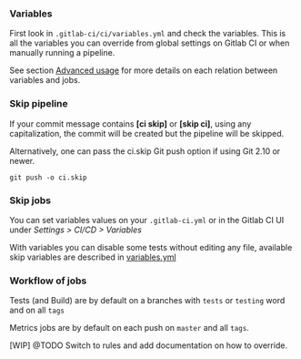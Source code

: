 ### Variables

First look in `.gitlab-ci/ci/variables.yml` and check the variables.
This is all the variables you can override from global settings on Gitlab CI or
when manually running a pipeline.

See section [Advanced usage](/advanced-usage/) for more details on each relation
between variables and jobs.

### Skip pipeline

If your commit message contains **[ci skip]** or **[skip ci]**, using any
capitalization, the commit will be created but the pipeline will be skipped.

Alternatively, one can pass the ci.skip Git push option if using Git 2.10 or newer.

`git push -o ci.skip`

### Skip jobs

You can set variables values on your `.gitlab-ci.yml` or in the Gitlab CI UI
under _Settings > CI/CD > Variables_

With variables you can disable some tests without editing any file, available
skip variables are described in [variables.yml](https://gitlab.com/mog33/gitlab-ci-drupal/-/blob/2.x-dev/.gitlab-ci/ci/variables.yml)

### Workflow of jobs

Tests (and Build) are by default on a branches with `tests` or `testing` word
and on all `tags`

Metrics jobs are by default on each push on `master` and all `tags`.

[WIP] @TODO Switch to rules and add documentation on how to override.